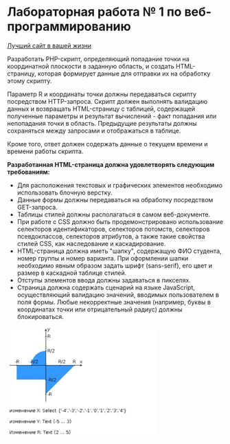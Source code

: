 # Лабораторная работа № 1 по веб-программированию 
[Лучший сайт в вашей жизни](https://se.ifmo.ru/~s333049/web1-alisha/) 

Разработать PHP-скрипт, определяющий попадание точки на координатной плоскости в заданную область, и создать HTML-страницу, которая формирует данные для отправки их на обработку этому скрипту.

Параметр R и координаты точки должны передаваться скрипту посредством HTTP-запроса. Скрипт должен выполнять валидацию данных и возвращать HTML-страницу с таблицей, содержащей полученные параметры и результат вычислений - факт попадания или непопадания точки в область. Предыдущие результаты должны сохраняться между запросами и отображаться в таблице.

Кроме того, ответ должен содержать данные о текущем времени и времени работы скрипта.

**Разработанная HTML-страница должна удовлетворять следующим требованиям:**

* Для расположения текстовых и графических элементов необходимо использовать блочную верстку. 
* Данные формы должны передаваться на обработку посредством GET-запроса. 
* Таблицы стилей должны располагаться в самом веб-документе. 
* При работе с CSS должно быть продемонстрировано использование селекторов идентификаторов, селекторов потомств, селекторов псевдоклассов, селекторов атрибутов, а также такие свойства стилей CSS, как наследование и каскадирование. 
* HTML-страница должна иметь "шапку", содержащую ФИО студента, номер группы и номер варианта. При оформлении шапки необходимо явным образом задать шрифт (sans-serif), его цвет и размер в каскадной таблице стилей. 
* Отступы элементов ввода должны задаваться в пикселях. 
* Страница должна содержать сценарий на языке JavaScript, осуществляющий валидацию значений, вводимых пользователем в поля формы. Любые некорректные значения (например, буквы в координатах точки или отрицательный радиус) должны блокироваться. 

![](./img/graph.jpg)
